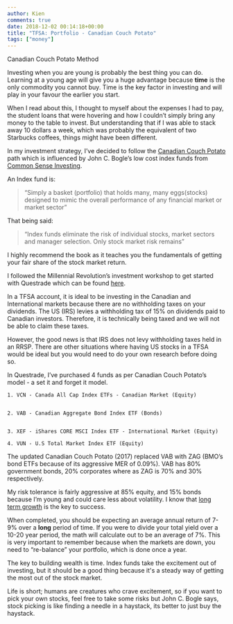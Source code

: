 ```yaml
---
author: Kien
comments: true
date: 2018-12-02 00:14:18+00:00
title: "TFSA: Portfolio - Canadian Couch Potato"
tags: ["money"]
---
```


Canadian Couch Potato Method

Investing when you are young is probably the best thing you can do. Learning at a young age will give you a huge advantage because **time** is the only commodity you cannot buy. Time is the key factor in investing and will play in your favour the earlier you start.

When I read about this, I thought to myself about the expenses I had to pay, the student loans that were hovering and how I couldn’t simply bring any money to the table to invest. But understanding that if I was able to stack away 10 dollars a week, which was probably the equivalent of two Starbucks coffees, things might have been different.

In my investment strategy, I’ve decided to follow the <a href="https://canadiancouchpotato.com/model-portfolios/" target="_blank">Canadian Couch Potato</a> path which is influenced by John C. Bogle’s low cost index funds from [Common Sense Investing](/dive-into-pf).

An Index fund is:

<blockquote>“Simply a basket (portfolio) that holds many, many eggs(stocks) designed to mimic the overall performance of any financial market or market sector”</blockquote>

That being said:

<blockquote>“Index funds eliminate the risk of individual stocks, market sectors and manager selection. Only stock market risk remains”</blockquote>

I highly recommend the book as it teaches you the fundamentals of getting your fair share of the stock market return.

I followed the Millennial Revolution’s investment workshop to get started with Questrade which can be found [here](https://www.millennial-revolution.com/investworkshop/).

In a TFSA account, it is ideal to be investing in the Canadian and International markets because there are no withholding taxes on your dividends. The US (IRS) levies a withholding tax of 15% on dividends paid to Canadian investors. Therefore, it is technically being taxed and we will not be able to claim these taxes.

However, the good news is that IRS does not levy withholding taxes held in an RRSP. There are other situations where having US stocks in a TFSA would be ideal but you would need to do your own research before doing so.

In Questrade, I’ve purchased 4 funds as per Canadian Couch Potato’s model - a set it and forget it model.

    1. VCN - Canada All Cap Index ETFs - Canadian Market (Equity)


    2. VAB - Canadian Aggregate Bond Index ETF (Bonds)


    3. XEF - iShares CORE MSCI Index ETF - International Market (Equity)

    4. VUN - U.S Total Market Index ETF (Equity)

The updated Canadian Couch Potato (2017) replaced VAB with ZAG (BMO’s bond ETFs because of its aggressive MER of 0.09%). VAB has 80% government bonds, 20% corporates where as ZAG is 70% and 30% respectively.

My risk tolerance is fairly aggressive at 85% equity, and 15% bonds because I’m young and could care less about volatility. I know that [long term growth](https://www.cnbc.com/2018/09/18/warren-buffett-and-jack-bogle-recommend-buying-and-holding.html) is the key to success.

When completed, you should be expecting an average annual return of 7-9% over a **long** period of time. If you were to divide your total yield over a 10-20 year period, the math will calculate out to be an average of 7%. This is very important to remember because when the markets are down, you need to “re-balance” your portfolio, which is done once a year.

The key to building wealth is time. Index funds take the excitement out of investing, but it should be a good thing because it's a steady way of getting the most out of the stock market.

Life is short; humans are creatures who crave excitement, so if you want to pick your own stocks, feel free to take some risks but John C. Bogle says, stock picking is like finding a needle in a haystack, its better to just buy the haystack.
